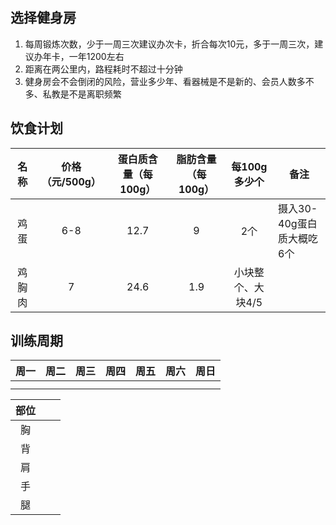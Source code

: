 ## 选择健身房

1. 每周锻炼次数，少于一周三次建议办次卡，折合每次10元，多于一周三次，建议办年卡，一年1200左右
2. 距离在两公里内，路程耗时不超过十分钟
3. 健身房会不会倒闭的风险，营业多少年、看器械是不是新的、会员人数多不多、私教是不是离职频繁

## 饮食计划

|  名称  | 价格（元/500g） | 蛋白质含量（每100g） | 脂肪含量（每100g） |   每100g多少个    | 备注                      |
| :----: | :-------------: | :------------------: | :----------------: | :---------------: | ------------------------- |
|  鸡蛋  |       6-8       |         12.7         |         9          |        2个        | 摄入30-40g蛋白质大概吃6个 |
| 鸡胸肉 |        7        |         24.6         |        1.9         | 小块整个、大块4/5 |                           |

## 训练周期

| 周一 | 周二 | 周三 | 周四 | 周五 | 周六 | 周日 |
| :--: | :--: | :--: | :--: | :--: | :--: | :--: |
|      |      |      |      |      |      |      |
|      |      |      |      |      |      |      |

| 部位 |      |      |
| :--: | ---- | ---- |
|  胸  |      |      |
|  背  |      |      |
|  肩  |      |      |
|  手  |      |      |
|  腿  |      |      |

